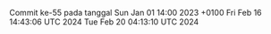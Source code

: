 Commit ke-55 pada tanggal Sun Jan 01 14:00 2023 +0100
Fri Feb 16 14:43:06 UTC 2024
Tue Feb 20 04:13:10 UTC 2024
